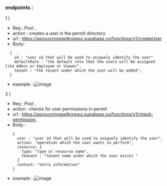 ### endpoints : 

1 )

- Req : Post ,
- action : creates a user in the permit directory
- url : https://asnvuyznngsplkniggui.supabase.co/functions/v1/createUser
- Body:
```
  {
    id : "user id that will be used to uniquely identify the user"
    defaultRole : "the default role that the users will be assigned like Admin or Employee or Viewer",
    tenant : "the tenant under which the user will be added",
  }
```

- example :
  ![image](https://github.com/SagarSingh2003/supabase-integration/assets/129133613/9d5537be-1a23-4ecd-9824-e3128dbb006d)



2 )   

- Req : Post ,
- action : checks for user permissions in permit 
- url : https://asnvuyznngsplkniggui.supabase.co/functions/v1/check-permission,
- Body :
  ```
  {
    user : "user id that will be used to uniquely identify the user",
    action: "operation which the user wants to perform",
    resource: {
      type: "type or resource name",
      teanant : "tenant name under which the user exists "
    }
    context: "extra information"
  }
  ```
- example :
  ![image](https://github.com/SagarSingh2003/supabase-integration/assets/129133613/4bcf4bdd-0a78-45b3-831f-3c3dc6e4d29c)

